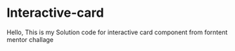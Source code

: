 # Interactive-card
Hello, This is my Solution code for interactive card component from forntent mentor challage
